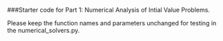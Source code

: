 ###Starter code for Part 1: Numerical Analysis of Intial Value Problems.

Please keep the function names and parameters unchanged for testing in the numerical_solvers.py.